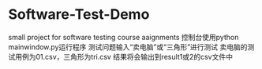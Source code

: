 # Software-Test-Demo
small project for software testing course aaignments
控制台使用python mainwindow.py运行程序
测试问题输入“卖电脑”或“三角形”进行测试
卖电脑的测试用例为01.csv，三角形为tri.csv
结果将会输出到result1或2的csv文件中
